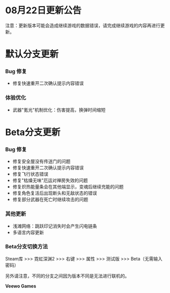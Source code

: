 # 08月22日更新公告

注意：更新版本可能会造成继续游戏的数据错误，请完成继续游戏的内容再进行更新。

# 默认分支更新

### Bug 修复

* 修复快速重开二次确认提示内容错误
### 体验优化

* 武器"氪光"机制优化：伤害提高，换弹时间缩短
# Beta分支更新

### Bug 修复

* 修复安全屋没有传送门的问题
* 修复快速重开二次确认提示内容错误
* 修复飞行状态错误
* 修复"枯燥无味"厄运对禅房失效的问题
* 修复炽热能量条会在其他端显示，变魂后继续充能的问题
* 修复角色复活后出现断头和无敌状态的错误
* 修复部分武器在死亡时继续攻击的问题
### 其他更新

* 浅滩网络：跳跃印记消失时会产生闪电链条
* 多语言内容更新
### Beta分支切换方法

Steam库 >>> 霓虹深渊2 >>> 右键 >>> 属性 >>> 测试版 >>> Beta（无需输入密码）

另外请注意，不同的分支之间因为版本不同是无法进行联机的。

**Veewo Games**

